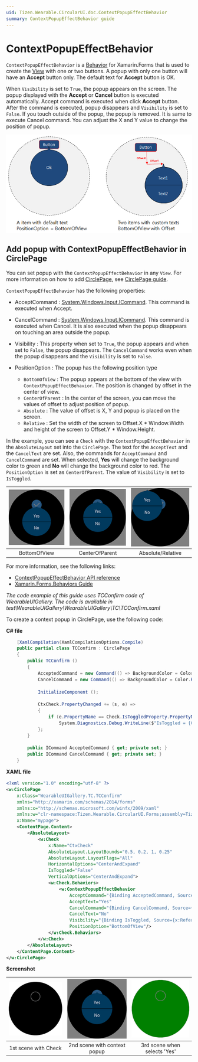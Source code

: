 ```yaml
---
uid: Tizen.Wearable.CircularUI.doc.ContextPopupEffectBehavior
summary: ContextPopupEffectBehavior guide
---
```

# ContextPopupEffectBehavior

`ContextPopupEffectBehavior` is a [Behavior](https://docs.microsoft.com/en-us/xamarin/xamarin-forms/app-fundamentals/behaviors/) for Xamarin.Forms that is used to create the [View](https://docs.microsoft.com/dotnet/api/xamarin.forms.view) with one or two buttons.
A popup with only one button will have an **Accept** button only. The default text for **Accept** button is OK.

When `Visibility` is set to `True`, the popup appears on the screen. The popup displayed with the **Accept** or **Cancel** button is executed automatically. Accept command is executed when click **Accept** button. After the command is executed, popup disappears and `Visibility` is set to `False`.
If you touch outside of the popup, the popup is removed. It is same to execute Cancel command. You can adjust the X and Y value to change the position of popup.

![](data/ContextPopupEffectBehavior.png)

## Add popup with ContextPopupEffectBehavior in CirclePage

You can set popup with the `ContextPopupEffectBehavior` in any `View`. For more information on how to add [CirclePage](xref:Tizen.Wearable.CircularUI.doc.CirclePage), see [CirclePage guide](https://samsung.github.io/Tizen.CircularUI/guide/CirclePage.html#create-circlepage).

`ContextPopupEffectBehavior` has the following properties:

- AcceptCommand : [System.Windows.Input.ICommand](https://developer.xamarin.com/api/type/System.Windows.Input.ICommand/). This command is executed when Accept.
- CancelCommand : [System.Windows.Input.ICommand](https://developer.xamarin.com/api/type/System.Windows.Input.ICommand/). This command is executed when Cancel. It is also executed when the popup disappears on touching an area outside the popup.
- Visibility : This property when set to `True`, the popup appears and when set to `False`, the popup disappears. The `CancelCommand` works even when the popup disappears and the `Visibility` is set to `False`.

- PositionOption : The popup has the following position type
  - `BottomOfView` : The popup appears at the bottom of the view with `ContextPopupEffectBehavior`. The position is changed by offset in the center of view.
  - `CenterOfParent` : In the center of the screen, you can move the values of offset to adjust position of popup.
  - `Absolute` : The value of offset is X, Y and popup is placed on the screen.
  - `Relative` : Set the width of the screen to Offset.X * Window.Width and height of the screen to Offset.Y * Window.Height.

In the example, you can see a `Check` with the `ContextPopupEffectBehavior` in the `AbsoluteLayout` set into the `CirclePage`.
The text for the `AcceptText` and the `CancelText` are set. Also, the commands for `AcceptCommand` and `CancelCommand` are set. When selected, **Yes** will change the background color to green and **No** will change the background color to red.
The `PositionOption` is set as `CenterOfParent`. The value of `Visibility` is set to `IsToggled`.

|![BottomOfView](data/ContextPopupEffectBehavior_BottomOfView.png)|![CenterOfParent](data/ContextPopupEffectBehavior_2.png)|![3rd scene when selects 'Yes'](data/ContextPopupEffectBehavior_Absolute.png)|
|:----------------------------------------------------:|:--------------------------------------------------:|:-----------------------------:|
|                       BottomOfView                   |                    CenterOfParent                  |         Absolute/Relative     |

For more information, see the following links:

- [ContextPopupEffectBehavior  API reference](https://samsung.github.io/Tizen.CircularUI/api/Tizen.Wearable.CircularUI.Forms.ContextPopupEffectBehavior.html)
- [Xamarin.Forms.Behaviors Guide](https://docs.microsoft.com/en-us/xamarin/xamarin-forms/app-fundamentals/behaviors/)

_The code example of this guide uses TCConfirm code of WearableUIGallery. The code is available in test\WearableUIGallery\WearableUIGallery\TC\TCConfirm.xaml_

To create a context popup in CirclePage, use the following code:

**C# file**

```cs
    [XamlCompilation(XamlCompilationOptions.Compile)
    public partial class TCConfirm : CirclePage
    {
        public TCConfirm ()
        {
            AcceptedCommand = new Command(() => BackgroundColor = Color.Green);
            CancelCommand = new Command(() => BackgroundColor = Color.Red);

            InitializeComponent ();

            CtxCheck.PropertyChanged += (s, e) =>
            {
                if (e.PropertyName == Check.IsToggledProperty.PropertyName)
                    System.Diagnostics.Debug.WriteLine($"IsToggled = {CtxCheck.IsToggled}");
            };
        }

        public ICommand AcceptedCommand { get; private set; }
        public ICommand CancelCommand { get; private set; }
    }
```

**XAML file**

```xml
<?xml version="1.0" encoding="utf-8" ?>
<w:CirclePage
    x:Class="WearableUIGallery.TC.TCConfirm"
    xmlns="http://xamarin.com/schemas/2014/forms"
    xmlns:x="http://schemas.microsoft.com/winfx/2009/xaml"
    xmlns:w="clr-namespace:Tizen.Wearable.CircularUI.Forms;assembly=Tizen.Wearable.CircularUI.Forms"
    x:Name="mypage">
    <ContentPage.Content>
        <AbsoluteLayout>
            <w:Check
                x:Name="CtxCheck"
                AbsoluteLayout.LayoutBounds="0.5, 0.2, 1, 0.25"
                AbsoluteLayout.LayoutFlags="All"
                HorizontalOptions="CenterAndExpand"
                IsToggled="False"
                VerticalOptions="CenterAndExpand">
                <w:Check.Behaviors>
                    <w:ContextPopupEffectBehavior
                        AcceptCommand="{Binding AcceptedCommand, Source={x:Reference mypage}}"
                        AcceptText="Yes"
                        CancelCommand="{Binding CancelCommand, Source={x:Reference mypage}}"
                        CancelText="No"
                        Visibility="{Binding IsToggled, Source={x:Reference CtxCheck}, Mode=TwoWay}"
                        PositionOption="BottomOfView"/>
                </w:Check.Behaviors>
            </w:Check>
        </AbsoluteLayout>
    </ContentPage.Content>
</w:CirclePage>
```

**Screenshot**

|![1st scene with Check](data/ContextPopupEffectBehavior_1.png)| ![2nd scene with ContextPopupEffectBehavior](data/ContextPopupEffectBehavior_2.png)|![3rd scene when selects 'Yes'](data/ContextPopupEffectBehavior_3.png)|
|:----------------------------------------------------:|:-------------------------------------------------------------------:|:-----------------------------------------:|
|                       1st scene with Check            |                    2nd scene with context popup                |         3rd scene when selects 'Yes' |

